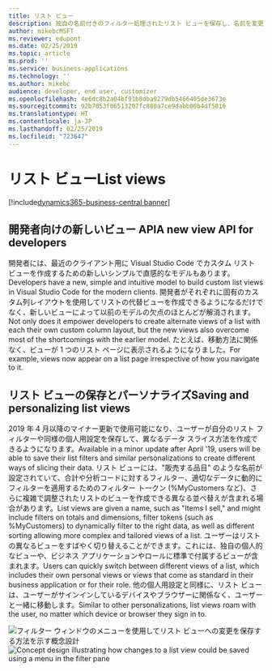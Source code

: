 ```yaml
---
title: リスト ビュー
description: 独自の名前付きのフィルター処理されたリスト ビューを保存し、名前を変更し、削除し、他のユーザーと共有します。
author: mikebcMSFT
ms.reviewer: edupont
ms.date: 02/25/2019
ms.topic: article
ms.prod: ''
ms.service: business-applications
ms.technology: ''
ms.author: mikebc
audience: developer, end user, customizer
ms.openlocfilehash: 4e6dc8b2a04bf91b8dba9279db5466405de3673e
ms.sourcegitcommit: 92b7053f06513207fc880a7ce9dabb00b4df5816
ms.translationtype: HT
ms.contentlocale: ja-JP
ms.lasthandoff: 02/25/2019
ms.locfileid: "723647"
---
```

# <a name="list-views"></a><span data-ttu-id="63d45-103">リスト ビュー</span><span class="sxs-lookup"><span data-stu-id="63d45-103">List views</span></span>
[!include[dynamics365-business-central banner](../includes/dynamics365-business-central.md)]

## <a name="a-new-view-api-for-developers"></a><span data-ttu-id="63d45-104">開発者向けの新しいビュー API</span><span class="sxs-lookup"><span data-stu-id="63d45-104">A new view API for developers</span></span>

<span data-ttu-id="63d45-105">開発者には、最近のクライアント用に Visual Studio Code でカスタム リスト ビューを作成するための新しいシンプルで直感的なモデルもあります。</span><span class="sxs-lookup"><span data-stu-id="63d45-105">Developers have a new, simple and intuitive model to build custom list views in Visual Studio Code for the modern clients.</span></span> <span data-ttu-id="63d45-106">開発者がそれぞれに固有のカスタム列レイアウトを使用してリストの代替ビューを作成できるようになるだけでなく、新しいビューによって以前のモデルの欠点のほとんどが解消されます。</span><span class="sxs-lookup"><span data-stu-id="63d45-106">Not only does it empower developers to create alternate views of a list with each their own custom column layout, but the new views also overcome most of the shortcomings with the earlier model.</span></span> <span data-ttu-id="63d45-107">たとえば、移動方法に関係なく、ビューが 1 つのリスト ページに表示されるようになりました。</span><span class="sxs-lookup"><span data-stu-id="63d45-107">For example, views now appear on a list page irrespective of how you navigate to it.</span></span>

## <a name="saving-and-personalizing-list-views"></a><span data-ttu-id="63d45-108">リスト ビューの保存とパーソナライズ</span><span class="sxs-lookup"><span data-stu-id="63d45-108">Saving and personalizing list views</span></span>

<span data-ttu-id="63d45-109">2019 年 4 月以降のマイナー更新で使用可能になり、ユーザーが自分のリスト フィルターや同様の個人用設定を保存して、異なるデータ スライス方法を作成できるようになります。</span><span class="sxs-lookup"><span data-stu-id="63d45-109">Available in a minor update after April '19, users will be able to save their list filters and similar personalizations to create different ways of slicing their data.</span></span> <span data-ttu-id="63d45-110">リスト ビューには、"販売する品目" のような名前が設定されていて、合計や分析コードに対するフィルター、適切なデータに動的にフィルターを適用するためのフィルター トークン (%MyCustomers など)、さらに複雑で調整されたリストのビューを作成できる異なる並べ替えが含まれる場合があります。</span><span class="sxs-lookup"><span data-stu-id="63d45-110">List views are given a name, such as "Items I sell," and might include filters on totals and dimensions, filter tokens (such as %MyCustomers) to dynamically filter to the right data, as well as different sorting allowing more complex and tailored views of a list.</span></span> <span data-ttu-id="63d45-111">ユーザーはリストの異なるビューをすばやく切り替えることができます。これには、独自の個人的なビューや、ビジネス アプリケーションやロールに標準で付属するビューが含まれます。</span><span class="sxs-lookup"><span data-stu-id="63d45-111">Users can quickly switch between different views of a list, which includes their own personal views or views that come as standard in their business application or for their role.</span></span> <span data-ttu-id="63d45-112">他の個人用設定と同様に、リスト ビューは、ユーザーがサインインしているデバイスやブラウザーに関係なく、ユーザーと一緒に移動します。</span><span class="sxs-lookup"><span data-stu-id="63d45-112">Similar to other personalizations, list views roam with the user, no matter which device or browser they sign in to.</span></span>

<span data-ttu-id="63d45-113">![フィルター ウィンドウのメニューを使用してリスト ビューへの変更を保存する方法を示す概念設計](media/list-views.png "リスト ビューへの変更の保存に関する概念設計")</span><span class="sxs-lookup"><span data-stu-id="63d45-113">![Concept design illustrating how changes to a list view could be saved using a menu in the filter pane](media/list-views.png "Concept design for saving changes to a list view")</span></span>


<!--
Describe the new feature, and then give an elevator pitch of the business value for it. Include high-value capabilities that light up something exciting for our customers. The feature should be something that a customer needs to plan for...definitely larger than a hotfix or bug fix.

If the feature has been designated as a key feature, complete the entire template. Otherwise, only complete the **Business value**, **Describe the feature**, and **Status** sections.

## Business value (Required)
Describe the top capabilities of the feature and and the business problems it solves.  

**Example**
End-of-day processing is a crucial element of retail operational workflow. This involves aggregation of raw transactions into meaningful business data to ensure that business and accounting rules are conformed to, before posting transactions as official business records. Improving the reliability and performance of this batch process and increasing the visibility of the processing for the administrator improves the user experience. Users can easily monitor the progress of the processing and see exactly what caused a validation failure. As a result, they can quickly resolve the issue and reliably retry the process without contacting Microsoft Support. 

## Describe the feature (Required)
Describe how the feature works and the scenarios the feature enables. Include concrete examples and screenshots. 

**Example**
New capabilities include improved statement posting performance by removing table deadlocks and optimizing batch processing. The introduction of a state model in the posting process aids in rollback and recovery, which eliminates data corruption and the need for manual intervention. Enhanced in-app diagnostics with detailed status, errors, and logs (including details of transactions included in the scope of the statement, transactions resulting in errors, and possible steps to correct issues) allow for easy troubleshooting. 

<<screenshot goes here>>

### Who uses this feature (Required)
Indicate each persona impacted:  end user, admin, customizer, citizen developer, developer, business analyst, IT Pro

**Example**
This feature is intended for retail administrators. It works without any additional setup. 

### License required
List the license(s) a customer must have to use the feature. 

### Setup required (if any beyond standard product setup)

**Example**
This feature must be enabled in System parameters by an administrator. 

### Quick steps (provide if feature is done enough)

**Example**
To get started with model‑driven apps, use designers to:
- Define your site map. Model your app's navigation, pulling in only the subset of information your users need. Take advantage of multiple levels of hierarchy and the ability to reference external resources.
- Add dashboards. Include model‑driven dashboards or embedded Power BI content within your app.
- Include entities and components. Add specific forms, views, dashboards, and charts for targeted entities to craft your user experience.

![Photograph of a man using a Hololens to view augmented reality in Connected Field Service](/articles/Spring18/media/507e34a661a1b831d21ea3dadda9c6cf.jpg "Field Service IoT") 

## Compliance, privacy and security considerations
List any compliance, privacy and security considerations that customers should plan for, including any steps or tools provided to help customers comply with GDPR. 

## Status (Required)

### Development status
Pick one: Generally available, Public preview, In development

Notes: In development features are features that some teams may have previously included on the roadmap site. Anything in Private preview is considered to be In development. 

#### Target timeframe
Enter the release, month, or month or later if dubious. (Release if committed to a release, Month if committed to a month, Month or later if dubious)

### Availability (current availability)

Cloud, On-premises, Government cloud

### Regional availability

List whether this feature is available globally or restricted to specific regions.

## Tell us what you think

Include an alias or link for feedback for the feature.

## We'd like to thank

Link to item from Ideas or User voice. 

-->
